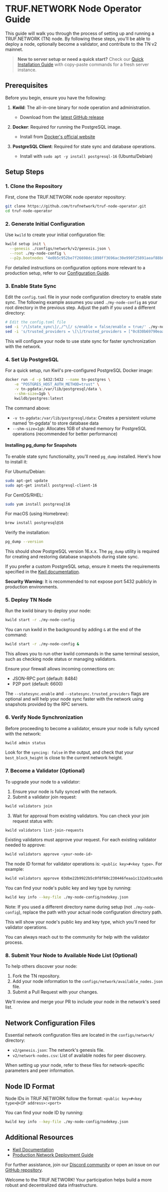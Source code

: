 # TRUF.NETWORK Node Operator Guide

This guide will walk you through the process of setting up and running a TRUF.NETWORK (TN) node. By following these steps, you'll be able to deploy a node, optionally become a validator, and contribute to the TN v2 mainnet.

> **New to server setup or need a quick start?** Check our [Quick Installation Guide](docs/installation-guide.md) with copy-paste commands for a fresh server instance.

## Prerequisites

Before you begin, ensure you have the following:

1. **Kwild**: The all-in-one binary for node operation and administration.
    - Download from the [latest GitHub release](https://github.com/trufnetwork/node/releases)

2. **Docker**: Required for running the PostgreSQL image.
    - Install from [Docker's official website](https://docs.docker.com/get-docker)

3. **PostgreSQL Client**: Required for state sync and database operations.
    - Install with `sudo apt -y install postgresql-16` (Ubuntu/Debian)

## Setup Steps

### 1. Clone the Repository

First, clone the TRUF.NETWORK node operator repository:

```bash
git clone https://github.com/trufnetwork/truf-node-operator.git
cd truf-node-operator
```

### 2. Generate Initial Configuration

Use `kwild` to create your initial configuration file:

```bash
kwild setup init \
  --genesis ./configs/network/v2/genesis.json \
  --root ./my-node-config \
  --p2p.bootnodes "4e0b5c952be7f26698dc1898ff3696ac30e990f25891aeaf88b0285eab4663e1#ed25519@node-1.mainnet.truf.network:26656,0c830b69790eaa09315826403c2008edc65b5c7132be9d4b7b4da825c2a166ae#ed25519@node-2.mainnet.truf.network:26656"
```

For detailed instructions on configuration options more relevant to a production setup, refer to our [Configuration Guide](docs/creating-config.md).

### 3. Enable State Sync

Edit the `config.toml` file in your node configuration directory to enable state sync. The following example assumes you used `./my-node-config` as your root directory in the previous step. Adjust the path if you used a different directory:

```bash
# Edit the config.toml file
sed -i '/\[state_sync\]/,/^\[/ s/enable = false/enable = true/' ./my-node-config/config.toml
sed -i 's/trusted_providers = \[\]/trusted_providers = ["0c830b69790eaa09315826403c2008edc65b5c7132be9d4b7b4da825c2a166ae#ed25519@node-2.mainnet.truf.network:26656"]/' ./my-node-config/config.toml
```

This will configure your node to use state sync for faster synchronization with the network.

### 4. Set Up PostgreSQL

For a quick setup, run Kwil's pre-configured PostgreSQL Docker image:

```bash
docker run -d -p 5432:5432 --name tn-postgres \
    -e "POSTGRES_HOST_AUTH_METHOD=trust" \
    -v tn-pgdata:/var/lib/postgresql/data \
    --shm-size=1gb \
    kwildb/postgres:latest
```

The command above:
- `-v tn-pgdata:/var/lib/postgresql/data`: Creates a persistent volume named 'tn-pgdata' to store database data
- `--shm-size=1gb`: Allocates 1GB of shared memory for PostgreSQL operations (recommended for better performance)

#### Installing pg_dump for Snapshots

To enable state sync functionality, you'll need `pg_dump` installed. Here's how to install it:

For Ubuntu/Debian:
```bash
sudo apt-get update
sudo apt-get install postgresql-client-16
```

For CentOS/RHEL:
```bash
sudo yum install postgresql16
```

For macOS (using Homebrew):
```bash
brew install postgresql@16
```

Verify the installation:
```bash
pg_dump --version
```

This should show PostgreSQL version 16.x.x. The `pg_dump` utility is required for creating and restoring database snapshots during state sync.

If you prefer a custom PostgreSQL setup, ensure it meets the requirements specified in the [Kwil documentation](https://docs.kwil.com/docs/daemon/running-postgres).

**Security Warning**: It is recommended to not expose port 5432 publicly in production environments.

### 5. Deploy TN Node

Run the kwild binary to deploy your node:

```bash
kwild start -r ./my-node-config
```

You can run kwild in the background by adding `&` at the end of the command:

```bash
kwild start -r ./my-node-config &
```

This allows you to run other kwild commands in the same terminal session, such as checking node status or managing validators.

Ensure your firewall allows incoming connections on:
- JSON-RPC port (default: 8484)
- P2P port (default: 6600)

The `--statesync.enable` and `--statesync.trusted_providers` flags are optional and will help your node sync faster with the network using snapshots provided by the RPC servers.

### 6. Verify Node Synchronization

Before proceeding to become a validator, ensure your node is fully synced with the network:

```bash
kwild admin status
```

Look for the `syncing: false` in the output, and check that your `best_block_height` is close to the current network height.

### 7. Become a Validator (Optional)

To upgrade your node to a validator:

1. Ensure your node is fully synced with the network.
2. Submit a validator join request:

```bash
kwild validators join
```

3. Wait for approval from existing validators. You can check your join request status with:

```bash
kwild validators list-join-requests
```

Existing validators must approve your request. For each existing validator needed to approve:

```bash
kwild validators approve <your-node-id>
```

The node ID format for validator operations is: `<public key>#<key type>`. For example:
```bash
kwild validators approve 03dbe22b9922b5c0f8f60c230446feaa1c132a93caa9dae83b5d4fab16c3404a22#secp256k1
```

You can find your node's public key and key type by running:
```bash
kwild key info --key-file ./my-node-config/nodekey.json
```

Note: If you used a different directory name during setup (not `./my-node-config`), replace the path with your actual node configuration directory path.

This will show your node's public key and key type, which you'll need for validator operations.

You can always reach out to the community for help with the validator process.

### 8. Submit Your Node to Available Node List (Optional)

To help others discover your node:

1. Fork the TN repository.
2. Add your node information to the `configs/network/available_nodes.json` file.
3. Submit a Pull Request with your changes.

We'll review and merge your PR to include your node in the network's seed list.

## Network Configuration Files

Essential network configuration files are located in the `configs/network/` directory:

- `v2/genesis.json`: The network's genesis file.
- `v2/network-nodes.csv`: List of available nodes for peer discovery.

When setting up your node, refer to these files for network-specific parameters and peer information.

## Node ID Format

Node IDs in TRUF.NETWORK follow the format: `<public key>#<key type>@<IP address>:<port>`

You can find your node ID by running:
```bash
kwild key info --key-file ./my-node-config/nodekey.json
```

## Additional Resources

- [Kwil Documentation](https://docs.kwil.com)
- [Production Network Deployment Guide](https://docs.kwil.com/docs/node/production)

For further assistance, join our [Discord community](https://discord.com/invite/5AMCBYxfW4) or open an issue on our [GitHub repository](https://github.com/trufnetwork/truf-node-operator/issues).

Welcome to the TRUF.NETWORK! Your participation helps build a more robust and decentralized data infrastructure.
